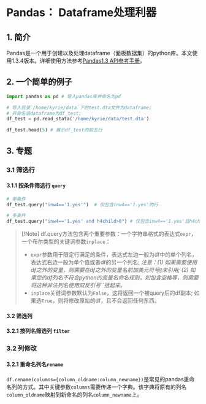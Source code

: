 # Pandas： Dataframe处理利器

## 1. 简介
Pandas是一个用于创建以及处理dataframe（面板数据集）的python库。本文使用1.3.4版本。详细使用方法参考[Pandas1.3 API参考手册](https://pandas.pydata.org/pandas-docs/version/1.3/reference/frame.html)。

## 2. 一个简单的例子
```python
import pandas as pd # 导入pandas库并命名为pd

# 导入目录`/home/kyrie/data`下的test.dta文件为dataframe; 
# 并命名该dataframe为df_test;
df_test = pd.read_stata('/home/kyrie/data/test.dta') 

df_test.head(5) # 展示df_test的前五行
```

## 3. 专题
### 3.1 筛选行
#### 3.1.1 按条件筛选行 `query`
```python
# 单条件
df_test.query("inw4=='1.yes'")  # 仅包含inw4=='1.yes'的行

# 多条件
df_test.query("inw4=='1.yes' and h4child>0") # 仅包含inw4=='1.yes'且h4child>0的行
```

>[!Note] df.query方法包含两个重要参数：一个字符串格式的表达式`expr`，一个布尔类型的关键词参数`inplace`：
> - `expr`参数用于限定行满足的条件，表达式左边一般为df中的单个列名，表达式右边一般为单个值或者df的另一个列名; *注意：(1) 如果需要使用df之外的变量，则需要在df之外的变量名前加美元符号`@`来引用; (2) 如果您的df列名不符合python的变量名命名规则，如包含空格等，则需要将这种非法列名使用双反引号``括起来。*
> - `inplace`关键词参数默认为`False`，这将返回一个被query后的df副本; 如果选`True`，则将修改原始的df，且不会返回任何东西。

#### 3.2 筛选列
#### 3.2.1 按列名筛选列 `filter`



### 3.2 列修改
#### 3.2.1 重命名列名`rename`
`df.rename(columns={column_oldname:column_newname})`是常见的pandas重命名列的方式。其中关键参数`columns`需要传递一个字典。该字典将原有的列名`column_oldname`映射到新命名的列名`column_newname`上。
